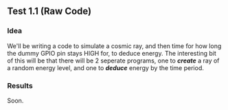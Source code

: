 ## Test 1.1 (Raw Code)

### Idea

We'll be writing a code to simulate a cosmic ray, and then time for how long the dummy GPIO pin stays HIGH for, to deduce energy. The interesting bit of this will be that there will be 2 
seperate programs, one to **_create_** a ray of a random energy level, and one to **_deduce_** energy by the time period.

### Results

Soon.
